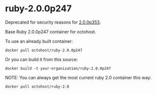 ruby-2.0.0p247
===============

Deprecated for security reasons for [2.0.0p353](https://github.com/octohost/ruby-2.0.0p353).

Base Ruby 2.0.0p247 container for octohost.

To use an already built container:

`docker pull octohost/ruby-2.0.0p247`

Or you can build it from this source:

`docker build -t your-organization/ruby-2.0.0p247`

NOTE: You can always get the most current ruby 2.0 container this way:

`docker pull octohost/ruby-2.0`
